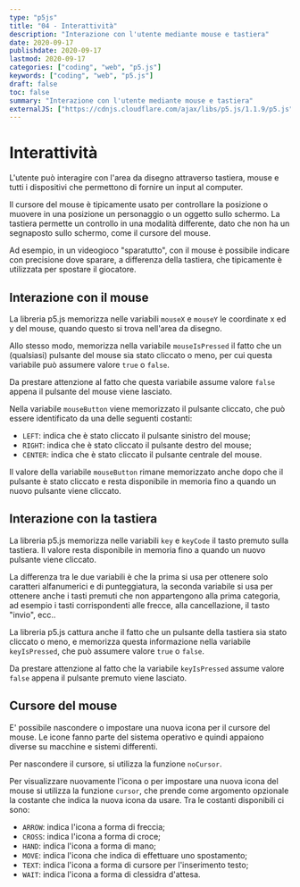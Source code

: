 ```yaml
---
type: "p5js"
title: "04 - Interattività"
description: "Interazione con l'utente mediante mouse e tastiera"
date: 2020-09-17
publishdate: 2020-09-17
lastmod: 2020-09-17
categories: ["coding", "web", "p5.js"]
keywords: ["coding", "web", "p5.js"]
draft: false
toc: false
summary: "Interazione con l'utente mediante mouse e tastiera"
externalJS: ["https://cdnjs.cloudflare.com/ajax/libs/p5.js/1.1.9/p5.js"]
---
```


# Interattività

L'utente può interagire con l'area da disegno attraverso tastiera, mouse e tutti i dispositivi che permettono di fornire un input al computer.

Il cursore del mouse è tipicamente usato per controllare la posizione o muovere in una posizione un personaggio o un oggetto sullo schermo. La tastiera permette un controllo in una modalità differente, dato che non ha un segnaposto sullo schermo, come il cursore del mouse.

Ad esempio, in un videogioco "sparatutto", con il mouse è possibile indicare con precisione dove sparare, a differenza della tastiera, che tipicamente è utilizzata per spostare il giocatore.

## Interazione con il mouse

La libreria p5.js memorizza nelle variabili ``mouseX`` e ``mouseY`` le coordinate x ed y del mouse, quando questo si trova nell'area da disegno.

Allo stesso modo, memorizza nella variabile ``mouseIsPressed`` il fatto che un (qualsiasi) pulsante del mouse sia stato cliccato o meno, per cui questa variabile può assumere valore ``true`` o ``false``.

Da prestare attenzione al fatto che questa variabile assume valore ``false`` appena il pulsante del mouse viene lasciato.

Nella variabile ``mouseButton`` viene memorizzato il pulsante cliccato, che può essere identificato da una delle seguenti costanti:

- ``LEFT``: indica che è stato cliccato il pulsante sinistro del mouse;
- ``RIGHT``: indica che è stato cliccato il pulsante destro del mouse;
- ``CENTER``: indica che è stato cliccato il pulsante centrale del mouse.

Il valore della variabile ``mouseButton`` rimane memorizzato anche dopo che il pulsante è stato cliccato e resta disponibile in memoria fino a quando un nuovo pulsante viene cliccato.

## Interazione con la tastiera

La libreria p5.js memorizza nelle variabili ``key`` e ``keyCode`` il tasto premuto sulla tastiera. Il valore  resta disponibile in memoria fino a quando un nuovo pulsante viene cliccato.

La differenza tra le due variabili è che la prima si usa per ottenere solo caratteri alfanumerici e di punteggiatura, la seconda variabile si usa per ottenere anche i tasti premuti che non appartengono alla prima categoria, ad esempio i tasti corrispondenti alle frecce, alla cancellazione, il tasto "invio", ecc..

La libreria p5.js cattura anche il fatto che un pulsante della tastiera sia stato cliccato o meno, e memorizza questa informazione nella variabile ``keyIsPressed``, che può assumere valore ``true`` o ``false``.

Da prestare attenzione al fatto che la variabile ``keyIsPressed`` assume valore ``false`` appena il pulsante premuto viene lasciato.

## Cursore del mouse

E' possibile nascondere o impostare una nuova icona per il cursore del mouse. Le icone fanno parte del sistema operativo e quindi appaiono diverse su macchine e sistemi differenti.

Per nascondere il cursore, si utilizza la funzione ``noCursor``.

Per visualizzare nuovamente l'icona o per impostare una nuova icona del mouse si utilizza la funzione ``cursor``, che prende come argomento opzionale la costante che indica la nuova icona da usare. Tra le costanti disponibili ci sono:

- ``ARROW``: indica l'icona a forma di freccia;
- ``CROSS``: indica l'icona a forma di croce;
- ``HAND``: indica l'icona a forma di mano;
- ``MOVE``: indica l'icona che indica di effettuare uno spostamento;
- ``TEXT``: indica l'icona a forma di cursore per l'inserimento testo;
- ``WAIT``: indica l'icona a forma di clessidra d'attesa.

